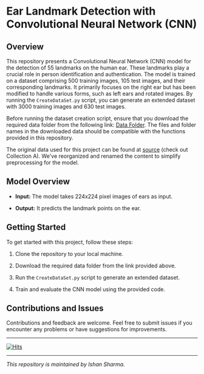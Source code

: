 # Ear Landmark Detection with Convolutional Neural Network (CNN)

## Overview

This repository presents a Convolutional Neural Network (CNN) model for the detection of 55 landmarks on the human ear. These landmarks play a crucial role in person identification and authentication. The model is trained on a dataset comprising 500 training images, 105 test images, and their corresponding landmarks. It primarily focuses on the right ear but has been modified to handle various forms, such as left ears and rotated images. By running the `CreateDataSet.py` script, you can generate an extended dataset with 3000 training images and 630 test images.

Before running the dataset creation script, ensure that you download the required data folder from the following link: [Data Folder](https://www.dropbox.com/sh/c8hizptl60lfogh/AADQN-kkuzkiP3ZcREQRxERsa?dl=0). The files and folder names in the downloaded data should be compatible with the functions provided in this repository.

The original data used for this project can be found at [source](https://ibug.doc.ic.ac.uk/resources/ibug-ears/) (check out Collection A). We've reorganized and renamed the content to simplify preprocessing for the model.

## Model Overview

- **Input:** The model takes 224x224 pixel images of ears as input.

- **Output:** It predicts the landmark points on the ear.



## Getting Started

To get started with this project, follow these steps:

1. Clone the repository to your local machine.

2. Download the required data folder from the link provided above.

3. Run the `CreateDataSet.py` script to generate an extended dataset.

4. Train and evaluate the CNN model using the provided code.

## Contributions and Issues

Contributions and feedback are welcome. Feel free to submit issues if you encounter any problems or have suggestions for improvements.

---

[![Hits](https://hits.seeyoufarm.com/api/count/incr/badge.svg?url=https%3A%2F%2Fgithub.com%2Fkbulutozler%2Fear-landmark-detection-with-CNN&count_bg=%2379C83D&title_bg=%23555555&icon=&icon_color=%23E7E7E7&title=hits&edge_flat=false)](https://hits.seeyoufarm.com)

---

*This repository is maintained by Ishan Sharma.*
